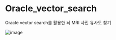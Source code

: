 # Oracle_vector_search
Oracle vector search를 활용한 뇌 MRI 사진 유사도 찾기

![image](https://github.com/user-attachments/assets/f7e01527-3be5-4dbe-8361-37f39503d12d)

